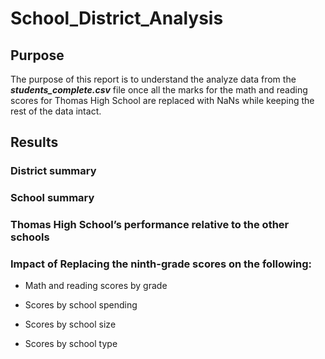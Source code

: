 # School_District_Analysis

## Purpose
The purpose of this report is to understand the analyze data from the   ***students_complete.csv***   file once  all the marks for the math and reading scores for Thomas High School are replaced  with NaNs while keeping the rest of the data intact. 

## Results

### District summary 

### School summary

### Thomas High School’s performance relative to the other schools

### Impact of Replacing the ninth-grade scores on the following:
* Math and reading scores by grade

* Scores by school spending

* Scores by school size

* Scores by school type
